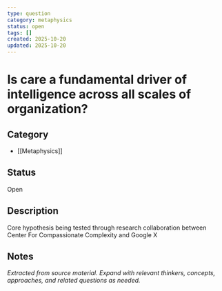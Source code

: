 ```yaml
---
type: question
category: metaphysics
status: open
tags: []
created: 2025-10-20
updated: 2025-10-20
---
```


# Is care a fundamental driver of intelligence across all scales of organization?

## Category

- [[Metaphysics]]

## Status

Open

## Description

Core hypothesis being tested through research collaboration between Center For Compassionate Complexity and Google X

## Notes

*Extracted from source material. Expand with relevant thinkers, concepts, approaches, and related questions as needed.*
